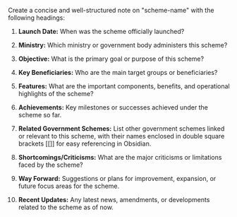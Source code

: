 Create a concise and well-structured note on "scheme-name" with the following headings:

1. **Launch Date:** When was the scheme officially launched?
    
2. **Ministry:** Which ministry or government body administers this scheme?
    
3. **Objective:** What is the primary goal or purpose of this scheme?
    
4. **Key Beneficiaries:** Who are the main target groups or beneficiaries?
    
5. **Features:** What are the important components, benefits, and operational highlights of the scheme?
    
6. **Achievements:** Key milestones or successes achieved under the scheme so far.
    
7. **Related Government Schemes:** List other government schemes linked or relevant to this scheme, with their names enclosed in double square brackets [[]] for easy referencing in Obsidian.
    
8. **Shortcomings/Criticisms:** What are the major criticisms or limitations faced by the scheme?
    
9. **Way Forward:** Suggestions or plans for improvement, expansion, or future focus areas for the scheme.
    
10. **Recent Updates:** Any latest news, amendments, or developments related to the scheme as of now.